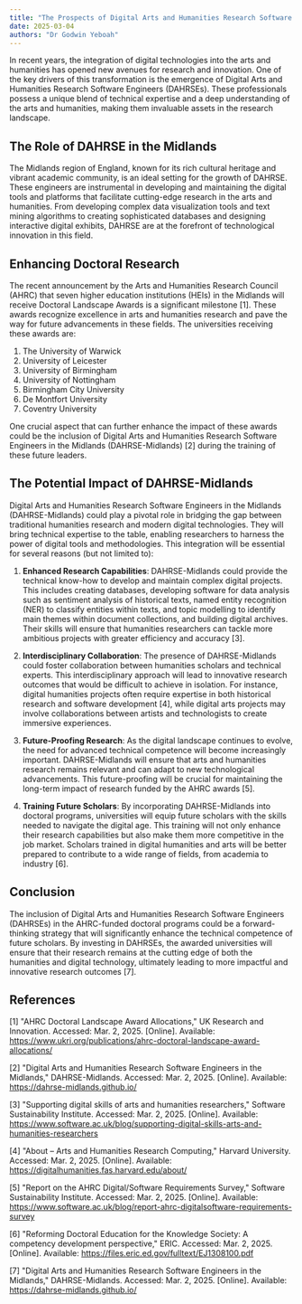 ```yaml
---
title: "The Prospects of Digital Arts and Humanities Research Software Engineers in the Midlands for AHRC Doctoral Landscape Awards"
date: 2025-03-04
authors: "Dr Godwin Yeboah"
---
```


In recent years, the integration of digital technologies into the arts and humanities has opened new avenues for research and innovation. One of the key drivers of this transformation is the emergence of Digital Arts and Humanities Research Software Engineers (DAHRSEs). These professionals possess a unique blend of technical expertise and a deep understanding of the arts and humanities, making them invaluable assets in the research landscape. 

## The Role of DAHRSE in the Midlands

The Midlands region of England, known for its rich cultural heritage and vibrant academic community, is an ideal setting for the growth of DAHRSE. These engineers are instrumental in developing and maintaining the digital tools and platforms that facilitate cutting-edge research in the arts and humanities. From developing complex data visualization tools and text mining algorithms to creating sophisticated databases and designing interactive digital exhibits, DAHRSE are at the forefront of technological innovation in this field.

## Enhancing Doctoral Research

The recent announcement by the Arts and Humanities Research Council (AHRC) that seven higher education institutions (HEIs) in the Midlands will receive Doctoral Landscape Awards is a significant milestone [1]. These awards recognize excellence in arts and humanities research and pave the way for future advancements in these fields. The universities receiving these awards are: 

1. The University of Warwick
2. University of Leicester
3. University of Birmingham
4. University of Nottingham
5. Birmingham City University
6. De Montfort University
7. Coventry University

One crucial aspect that can further enhance the impact of these awards could be the inclusion of Digital Arts and Humanities Research Software Engineers in the Midlands (DAHRSE-Midlands) [2] during the training of these future leaders.

## The Potential Impact of DAHRSE-Midlands

Digital Arts and Humanities Research Software Engineers in the Midlands (DAHRSE-Midlands) could play a pivotal role in bridging the gap between traditional humanities research and modern digital technologies. They will bring technical expertise to the table, enabling researchers to harness the power of digital tools and methodologies. This integration will be essential for several reasons (but not limited to):

1. **Enhanced Research Capabilities**: DAHRSE-Midlands could provide the technical know-how to develop and maintain complex digital projects. This includes creating databases, developing software for data analysis such as sentiment analysis of historical texts, named entity recognition (NER) to classify entities within texts, and topic modelling to identify main themes within document collections, and building digital archives. Their skills will ensure that humanities researchers can tackle more ambitious projects with greater efficiency and accuracy [3].

2. **Interdisciplinary Collaboration**: The presence of DAHRSE-Midlands could foster collaboration between humanities scholars and technical experts. This interdisciplinary approach will lead to innovative research outcomes that would be difficult to achieve in isolation. For instance, digital humanities projects often require expertise in both historical research and software development [4], while digital arts projects may involve collaborations between artists and technologists to create immersive experiences.

3. **Future-Proofing Research**: As the digital landscape continues to evolve, the need for advanced technical competence will become increasingly important. DAHRSE-Midlands will ensure that arts and humanities research remains relevant and can adapt to new technological advancements. This future-proofing will be crucial for maintaining the long-term impact of research funded by the AHRC awards [5].

4. **Training Future Scholars**: By incorporating DAHRSE-Midlands into doctoral programs, universities will equip future scholars with the skills needed to navigate the digital age. This training will not only enhance their research capabilities but also make them more competitive in the job market. Scholars trained in digital humanities and arts will be better prepared to contribute to a wide range of fields, from academia to industry [6].

## Conclusion

The inclusion of Digital Arts and Humanities Research Software Engineers (DAHRSEs) in the AHRC-funded doctoral programs could be a forward-thinking strategy that will significantly enhance the technical competence of future scholars. By investing in DAHRSEs, the awarded universities will ensure that their research remains at the cutting edge of both the humanities and digital technology, ultimately leading to more impactful and innovative research outcomes [7].

## References

[1] "AHRC Doctoral Landscape Award Allocations," UK Research and Innovation. Accessed: Mar. 2, 2025. [Online]. Available: https://www.ukri.org/publications/ahrc-doctoral-landscape-award-allocations/

[2] "Digital Arts and Humanities Research Software Engineers in the Midlands," DAHRSE-Midlands. Accessed: Mar. 2, 2025. [Online]. Available: https://dahrse-midlands.github.io/

[3] "Supporting digital skills of arts and humanities researchers," Software Sustainability Institute. Accessed: Mar. 2, 2025. [Online]. Available: https://www.software.ac.uk/blog/supporting-digital-skills-arts-and-humanities-researchers

[4] "About – Arts and Humanities Research Computing," Harvard University. Accessed: Mar. 2, 2025. [Online]. Available: https://digitalhumanities.fas.harvard.edu/about/

[5] "Report on the AHRC Digital/Software Requirements Survey," Software Sustainability Institute. Accessed: Mar. 2, 2025. [Online]. Available: https://www.software.ac.uk/blog/report-ahrc-digitalsoftware-requirements-survey

[6] "Reforming Doctoral Education for the Knowledge Society: A competency development perspective," ERIC. Accessed: Mar. 2, 2025. [Online]. Available: https://files.eric.ed.gov/fulltext/EJ1308100.pdf

[7] "Digital Arts and Humanities Research Software Engineers in the Midlands," DAHRSE-Midlands. Accessed: Mar. 2, 2025. [Online]. Available: https://dahrse-midlands.github.io/
